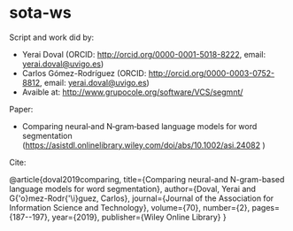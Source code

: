 # sota-ws

Script and work did by: 
- Yerai Doval (ORCID: http://orcid.org/0000-0001-5018-8222, email: yerai.doval@uvigo.es)
- Carlos Gómez-Rodríguez (ORCID: http://orcid.org/0000-0003-0752-8812, email: yerai.doval@uvigo.es)
- Avaible at: http://www.grupocole.org/software/VCS/segmnt/

Paper: 
- Comparing neural‐and N‐gram‐based language models for word segmentation (https://asistdl.onlinelibrary.wiley.com/doi/abs/10.1002/asi.24082 )

Cite:

@article{doval2019comparing,
  title={Comparing neural-and N-gram-based language models for word segmentation},
  author={Doval, Yerai and G{\'o}mez-Rodr{\'\i}guez, Carlos},
  journal={Journal of the Association for Information Science and Technology},
  volume={70},
  number={2},
  pages={187--197},
  year={2019},
  publisher={Wiley Online Library}
}
